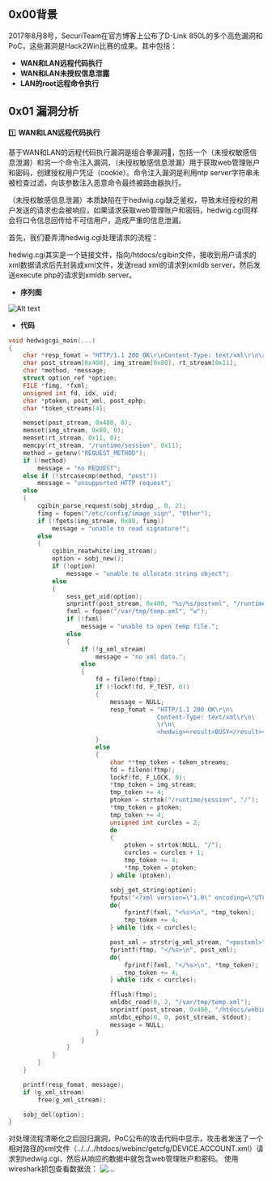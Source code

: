 ## 0x00背景

2017年8月8号，SecuriTeam在官方博客上公布了D-Link 850L的多个高危漏洞和PoC，这些漏洞是Hack2Win比赛的成果。其中包括：
- **WAN和LAN远程代码执行**
- **WAN和LAN未授权信息泄露**
- **LAN的root远程命令执行**

## 0x01 漏洞分析
:one: **WAN和LAN远程代码执行**

基于WAN和LAN的远程代码执行漏洞是组合拳漏洞:punch:，包括一个（未授权敏感信息泄漏）和另一个命令注入漏洞，（未授权敏感信息泄漏）用于获取web管理账户和密码，创建授权用户凭证（cookie）。命令注入漏洞是利用ntp server字符串未被检查过滤，向该参数注入恶意命令最终被路由器执行。

（未授权敏感信息泄漏）本质缺陷在于hedwig.cgi缺乏鉴权，导致未经授权的用户发送的请求也会被响应，如果请求获取web管理账户和密码，hedwig.cgi同样会将口令信息回传给不可信用户，造成严重的信息泄漏。

首先，我们要弄清hedwig.cgi处理请求的流程：

hedwig.cgi其实是一个链接文件，指向/htdocs/cgibin文件，接收到用户请求的xml数据请求后先封装成xml文件，发送read xml的请求到xmldb server，然后发送execute php的请求到xmldb server。

- **序列图**

![Alt text](https://wx4.sinaimg.cn/mw690/a750c5f9gy1fll2szvoldj20iq0a5aas.jpg)

- **代码**
``` c
void hedwigcgi_main(...)
{
    char *resp_fomat = "HTTP/1.1 200 OK\r\nContent-Type: text/xml\r\n\r\n<hedwig><result>FAILED</result><message>%s</message></hedwig>";
    char post_stream[0x400], img_stream[0x80], rt_stream[0x11];
    char *method, *message;
    struct option_ref *option;
    FILE *fimg, *fxml;
    unsigned int fd, idx, uid;
    char *ptoken, post_xml, post_ephp;
    char *token_streams[4];

    memset(post_stream, 0x400, 0);
    memset(img_stream, 0x80, 0);
    memset(rt_stream, 0x11, 0);
    memcpy(rt_stream, "/runtime/session", 0x11);
    method = getenv("REQUEST_METHOD");
    if (!method)
        message = "no REQUEST";
    else if (!strcasecmp(method, "post"))
        message = "unsupported HTTP request";
    else
    {
        cgibin_parse_request(sobj_strdup_, 0, 2);
        fimg = fopen("/etc/config/image_sign", "Other");
        if (!fgets(img_stream, 0x80, fimg))
            message = "unable to read signature!";
        else
        {
            cgibin_reatwhite(img_stream);
            option = sobj_new();
            if (!option)
                message = "unable to allocate string object";
            else
            {
                sess_get_uid(option);
                snprintf(post_stream, 0x400, "%s/%s/postxml", "/runtime/session", sobj_get_string(option));
                fxml = fopen("/var/tmp/temp.xml", "w");
                if (!fxml)
                    message = "unable to open temp file.";
                else
                {
                    if (!g_xml_stream)
                        message = "no xml data.";
                    else
                    {
                        fd = fileno(ftmp);
                        if (!lockf(fd, F_TEST, 0))
                        {
                            message = NULL;
                            resp_fomat = "HTTP/1.1 200 OK\r\n\
                                         Content-Type: text/xml\r\n\
                                         \r\n\
                                         <hedwig><result>BUSY</result><message>%s</message></hedwig>";
                        }
                        else
                        {
                            char **tmp_token = token_streams;
                            fd = fileno(ftmp);
                            lockf(fd, F_LOCK, 0);
                            *tmp_token = img_stream;
                            tmp_token += 4;
                            ptoken = strtok("/runtime/session", "/");
                            *tmp_token = ptoken;
                            tmp_token += 4;
                            unsigned int curcles = 2;
                            do
                            {
                                ptoken = strtok(NULL, "/");
                                curcles = curcles + 1;
                                tmp_token += 4;
                                *tmp_token = ptoken;
                            } while (ptoken);

                            sobj_get_string(option);
                            fputs("<?xml version=\"1.0\" encoding=\"UTF-8\"?>\n", fxml);
                            do{
                                fprintf(fxml, "<%s>\n", *tmp_token);
                                tmp_token += 4;
                            } while (idx < curcles);

                            post_xml = strstr(g_xml_stream, "<postxml>");
                            fprintf(ftmp, "</%s>\n", post_xml);
                            do{
                                fprintf(fxml, "</%s>\n", *tmp_token);
                                tmp_token += 4;
                            } while (idx < curcles);

                            fflush(ftmp);
                            xmldbc_read(0, 2, "/var/tmp/temp.xml");
                            snprintf(post_stream, 0x400, "/htdocs/webinc/fatlady.php\nprefix=%s/%s", "/runtime/session", sobj_get_string(option));
                            xmldbc_ephp(0, 0, post_stream, stdout);
                            message = NULL;
                        }
                    }
                }
            }
        }
    }

    printf(resp_fomat, message);
    if (g_xml_stream)
        free(g_xml_stream);

    sobj_del(option);
}
```
对处理流程清晰化之后回归漏洞，PoC公布的攻击代码中显示，攻击者发送了一个相对路径的xml文件（../../../htdocs/webinc/getcfg/DEVICE.ACCOUNT.xml）请求到hedwig.cgi，然后从响应的数据中就包含web管理账户和密码。
使用wireshark抓包查看数据流：
![...](https://wx1.sinaimg.cn/mw690/a750c5f9gy1fll33cbu3uj20iz0ne40e.jpg)
